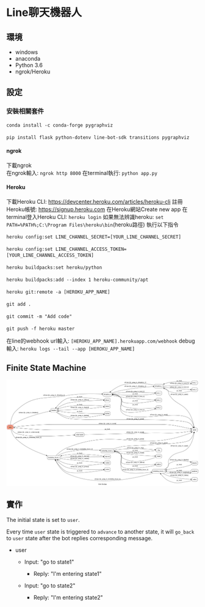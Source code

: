 # Line聊天機器人

## 環境
* windows
* anaconda
* Python 3.6
* ngrok/Heroku

## 設定

### 安裝相關套件
```
conda install -c conda-forge pygraphviz

pip install flask python-dotenv line-bot-sdk transitions pygraphviz
```

#### ngrok
下載ngrok<br>
在ngrok輸入: `ngrok http 8000`
在terminal執行: `python app.py`

#### Heroku
下載Heroku CLI: https://devcenter.heroku.com/articles/heroku-cli
註冊Heroku帳號: https://signup.heroku.com
在Heroku網站Create new app
在terminal登入Heroku CLI: `heroku login`
如果無法辨識heroku: `set PATH=%PATH%;C:\Program Files\heroku\bin`(heroku路徑)
執行以下指令
```
heroku config:set LINE_CHANNEL_SECRET=[YOUR_LINE_CHANNEL_SECRET]

heroku config:set LINE_CHANNEL_ACCESS_TOKEN=[YOUR_LINE_CHANNEL_ACCESS_TOKEN]

heroku buildpacks:set heroku/python

heroku buildpacks:add --index 1 heroku-community/apt

heroku git:remote -a [HEROKU_APP_NAME]

git add .

git commit -m "Add code"

git push -f heroku master
```
在line的webhook url輸入: `[HEROKU_APP_NAME].herokuapp.com/webhook`
debug輸入: `heroku logs --tail --app [HEROKU_APP_NAME]`

## Finite State Machine
![fsm](./fsm.png)

## 實作
The initial state is set to `user`.

Every time `user` state is triggered to `advance` to another state, it will `go_back` to `user` state after the bot replies corresponding message.

* user
	* Input: "go to state1"
		* Reply: "I'm entering state1"

	* Input: "go to state2"
		* Reply: "I'm entering state2"


